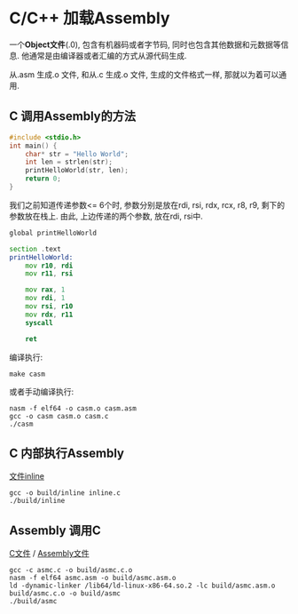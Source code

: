 # C/C++ 加载Assembly

一个**Object文件**(.0), 包含有机器码或者字节码, 同时也包含其他数据和元数据等信息. 他通常是由编译器或者汇编的方式从源代码生成.

从.asm 生成.o 文件, 和从.c 生成.o 文件, 生成的文件格式一样, 那就以为着可以通用.

## C 调用Assembly的方法

```c
#include <stdio.h>
int main() {
    char* str = "Hello World";
    int len = strlen(str);
    printHelloWorld(str, len);
    return 0;
}
```

我们之前知道传递参数<= 6个时, 参数分别是放在rdi, rsi, rdx, rcx, r8, r9, 剩下的参数放在栈上. 由此, 上边传递的两个参数, 放在rdi, rsi中.


```asm
global printHelloWorld

section .text
printHelloWorld:
    mov r10, rdi
    mov r11, rsi

    mov rax, 1
    mov rdi, 1
    mov rsi, r10
    mov rdx, r11
    syscall

    ret
```

编译执行:

    make casm

或者手动编译执行:

    nasm -f elf64 -o casm.o casm.asm
    gcc -o casm casm.o casm.c
    ./casm

## C 内部执行Assembly

[文件inline](./inline.c)

    gcc -o build/inline inline.c
    ./build/inline

## Assembly 调用C

[C文件](./asmc.c) / [Assembly文件](./asmc.asm)

    gcc -c asmc.c -o build/asmc.c.o
    nasm -f elf64 asmc.asm -o build/asmc.asm.o
    ld -dynamic-linker /lib64/ld-linux-x86-64.so.2 -lc build/asmc.asm.o build/asmc.c.o -o build/asmc
    ./build/asmc